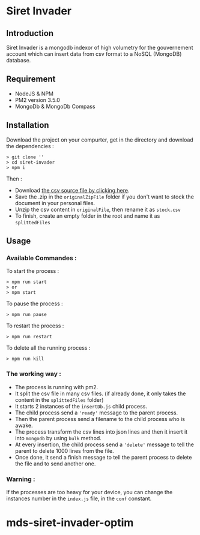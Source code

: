 # Siret Invader

## Introduction
Siret Invader is a mongodb indexor of high volumetry for the gouvernement account which can insert data from csv format to a NoSQL (MongoDB) database.

## Requirement
* NodeJS & NPM
* PM2 version 3.5.0
* MongoDb & MongoDb Compass

## Installation
Download the project on your compurter, get in the directory and download the dependencies :
```
> git clone ''
> cd siret-invader
> npm i
```
Then :
* Download [the csv source file by clicking here](https://www.data.gouv.fr/fr/datasets/r/7e73e851-3b07-45e6-a29a-506733eafb2d "StockEtablissement_utf8.zip").
*  Save the .zip in the `originalZipFile` folder if you don't want to stock the document in your personal files.
* Unzip the csv content in `originalFile`, then rename it as `stock.csv`
* To finish, create an empty folder in the root and name it as `splittedFiles`
## Usage

### Available Commandes :
To start the process :
```
> npm run start
> or
> npm start
```
To pause the process :
```
> npm run pause
```
To restart the process :
```
> npm run restart
```
To delete all the running process :
```
> npm run kill
```
### The working way :
* The process is running with pm2.
* It split the csv file in many csv files. (if already done, it only takes the content in the `splittedFiles` folder)
* It starts 2 instances of the `insertDb.js` child process.
* The child process send a `'ready'` message to the parent process.
* Then the parent process send a filename to the child process who is awake.
* The process transform the csv lines into json lines and then it insert it into `mongodb` by using `bulk` method.
* At every insertion, the child process send a `'delete'` message to tell the parent to delete 1000 lines from the file.
* Once done, it send a finish message to tell the parent process to delete the file and to send another one.

### Warning :
If the processes are too heavy for your device, you can change the instances number in the `index.js` file, in the `conf` constant.
# mds-siret-invader-optim

